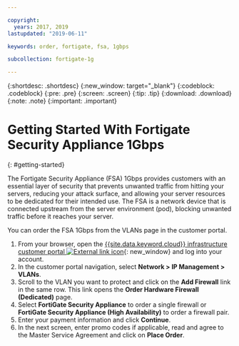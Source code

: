 ```yaml
---

copyright:
  years: 2017, 2019
lastupdated: "2019-06-11"

keywords: order, fortigate, fsa, 1gbps

subcollection: fortigate-1g

---
```


{:shortdesc: .shortdesc}
{:new_window: target="_blank"}
{:codeblock: .codeblock}
{:pre: .pre}
{:screen: .screen}
{:tip: .tip}
{:download: .download}
{:note: .note}
{:important: .important}

# Getting Started With Fortigate Security Appliance 1Gbps
{: #getting-started}

The Fortigate Security Appliance (FSA) 1Gbps provides customers with an essential layer of security that prevents unwanted traffic from hitting your servers, reducing your attack surface, and allowing your server resources to be dedicated for their intended use.  The FSA is a network device that is connected upstream from the server environment (pod), blocking unwanted traffic before it reaches your server.  

You can order the FSA 1Gbps from the VLANs page in the customer portal.

1. From your browser, open the [{{site.data.keyword.cloud}} infrastructure customer portal ![External link icon](../../icons/launch-glyph.svg "External link icon")](https://control.softlayer.com/){: new_window} and log into your account.
2. In the customer portal navigation, select **Network > IP Management > VLANs**.
3. Scroll to the VLAN you want to protect and click on the **Add Firewall** link in the same row. This link opens the **Order Hardware Firewall (Dedicated)** page.
4. Select **FortiGate Security Appliance** to order a single firewall or **FortiGate Security Appliance (High Availability)** to order a firewall pair.
5. Enter your payment information and click **Continue**.
6. In the next screen, enter promo codes if applicable, read and agree to the Master Service Agreement and click on **Place Order**.
